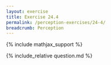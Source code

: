 ```yaml
---
layout: exercise
title: Exercise 24.4
permalink: /perception-exercises/24-4/
breadcrumb: Perception
---
```


{% include mathjax_support %}

<div><i class="arrow-up loader" data-chapter="perception-exercises" data-exercise="ex_4" data-rating="0"></i></div>
{% include_relative question.md %}
